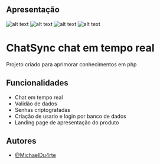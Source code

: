 

## Apresentação

![alt text](https://i.imgur.com/ldIJyRt.png)
![alt text](https://i.imgur.com/hXWODmf.png)
![alt text](https://i.imgur.com/85JQtWB.png)
![alt text](https://i.imgur.com/H56agpf.png)

# ChatSync chat em tempo real

Projeto criado para aprimorar conhecimentos em php


## Funcionalidades

- Chat em tempo real
- Validão de dados
- Senhas criptografadas
- Criação de usario e login por banco de dados
- Landing page de apresentação do produto


## Autores

- [@MichaelDu4rte](https://github.com/MichaelDu4rte)






